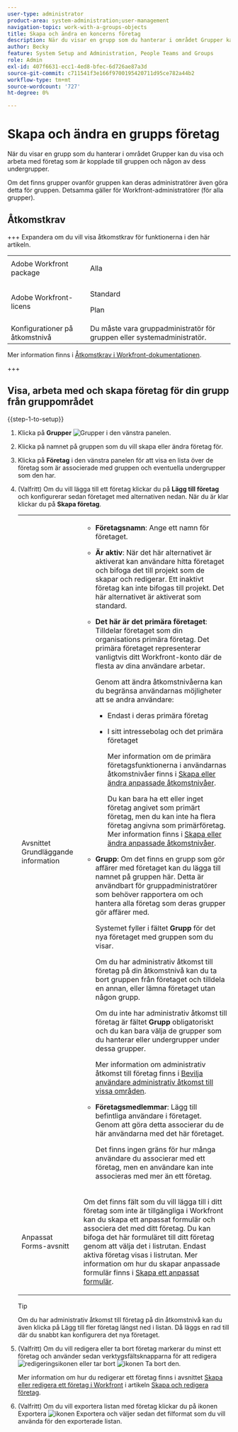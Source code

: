 ```yaml
---
user-type: administrator
product-area: system-administration;user-management
navigation-topic: work-with-a-groups-objects
title: Skapa och ändra en koncerns företag
description: När du visar en grupp som du hanterar i området Grupper kan du visa och arbeta med företag som är kopplade till gruppen och någon av dess undergrupper.
author: Becky
feature: System Setup and Administration, People Teams and Groups
role: Admin
exl-id: 407f6631-ecc1-4ed8-bfec-6d726ae87a3d
source-git-commit: c711541f3e166f9700195420711d95ce782a44b2
workflow-type: tm+mt
source-wordcount: '727'
ht-degree: 0%

---
```


# Skapa och ändra en grupps företag

När du visar en grupp som du hanterar i området Grupper kan du visa och arbeta med företag som är kopplade till gruppen och någon av dess undergrupper.

Om det finns grupper ovanför gruppen kan deras administratörer även göra detta för gruppen. Detsamma gäller för Workfront-administratörer (för alla grupper).

## Åtkomstkrav

+++ Expandera om du vill visa åtkomstkrav för funktionerna i den här artikeln.

<table style="table-layout:auto"> 
 <col> 
 <col> 
 <tbody> 
  <tr> 
   <td>Adobe Workfront package</td> 
   <td><p>Alla</p></td> 
  </tr> 
  <tr> 
   <td>Adobe Workfront-licens</td> 
   <td><p>Standard</p>
       <p>Plan</p></td>
  </tr>
  <tr> 
   <td>Konfigurationer på åtkomstnivå</td> 
   <td>Du måste vara gruppadministratör för gruppen eller systemadministratör.</td>
  </tr>
 </tbody> 
</table>

Mer information finns i [Åtkomstkrav i Workfront-dokumentationen](/help/quicksilver/administration-and-setup/add-users/access-levels-and-object-permissions/access-level-requirements-in-documentation.md).

+++

## Visa, arbeta med och skapa företag för din grupp från gruppområdet

{{step-1-to-setup}}

1. Klicka på **Grupper** ![Grupper](assets/groups-icon.png) i den vänstra panelen.

1. Klicka på namnet på gruppen som du vill skapa eller ändra företag för.
1. Klicka på **Företag** i den vänstra panelen för att visa en lista över de företag som är associerade med gruppen och eventuella undergrupper som den har.
1. (Valfritt) Om du vill lägga till ett företag klickar du på **Lägg till företag** och konfigurerar sedan företaget med alternativen nedan. När du är klar klickar du på **Skapa företag**.

   <table style="table-layout:auto"> 
    <col> 
    <col> 
    <tbody> 
     <tr> 
      <td role="rowheader">Avsnittet Grundläggande information</td> 
      <td> 
       <ul> 
        <li> <p><b>Företagsnamn</b>: Ange ett namn för företaget.</p> </li> 
        <li> <p><b>Är aktiv</b>: När det här alternativet är aktiverat kan användare hitta företaget och bifoga det till projekt som de skapar och redigerar. Ett inaktivt företag kan inte bifogas till projekt. Det här alternativet är aktiverat som standard.</p> </li> 
        <li> <p><b>Det här är det primära företaget</b>: Tilldelar företaget som din organisations primära företag. Det primära företaget representerar vanligtvis ditt Workfront-konto där de flesta av dina användare arbetar.</p> <p>Genom att ändra åtkomstnivåerna kan du begränsa användarnas möjligheter att se andra användare:</p> 
         <ul> 
          <li>Endast i deras primära företag</li> 
          <li> <p>I sitt intressebolag och det primära företaget</p> <p>Mer information om de primära företagsfunktionerna i användarnas åtkomstnivåer finns i <a href="../../../administration-and-setup/add-users/configure-and-grant-access/create-modify-access-levels.md" class="MCXref xref" data-mc-variable-override="">Skapa eller ändra anpassade åtkomstnivåer</a>.</p> <p>Du kan bara ha ett eller inget företag angivet som primärt företag, men du kan inte ha flera företag angivna som primärföretag. Mer information finns i <a href="../../../administration-and-setup/add-users/configure-and-grant-access/create-modify-access-levels.md" class="MCXref xref" data-mc-variable-override="">Skapa eller ändra anpassade åtkomstnivåer</a>.</p> </li> 
         </ul> </li> 
        <li> <p><b>Grupp</b>: Om det finns en grupp som gör affärer med företaget kan du lägga till namnet på gruppen här. Detta är användbart för gruppadministratörer som behöver rapportera om och hantera alla företag som deras grupper gör affärer med.</p> <p data-mc-conditions="SnippetConditions-wf-groups.groups">Systemet fyller i fältet <strong>Grupp</strong> för det nya företaget med gruppen som du visar.</p> <p data-mc-conditions="SnippetConditions-wf-groups.groups">Om du har administrativ åtkomst till företag på din åtkomstnivå kan du ta bort gruppen från företaget och tilldela en annan, eller lämna företaget utan någon grupp.</p> <p data-mc-conditions="SnippetConditions-wf-groups.groups">Om du inte har administrativ åtkomst till företag är fältet <strong>Grupp</strong> obligatoriskt och du kan bara välja de grupper som du hanterar eller undergrupper under dessa grupper.</p> <p data-mc-conditions="SnippetConditions-wf-groups.groups">Mer information om administrativ åtkomst till företag finns i <a href="../../../administration-and-setup/add-users/configure-and-grant-access/grant-users-admin-access-certain-areas.md" class="MCXref xref" data-mc-variable-override="">Bevilja användare administrativ åtkomst till vissa områden</a>.</p> </li> 
        <li> <p><b>Företagsmedlemmar</b>: Lägg till befintliga användare i företaget. Genom att göra detta associerar du de här användarna med det här företaget.</p> <p>Det finns ingen gräns för hur många användare du associerar med ett företag, men en användare kan inte associeras med mer än ett företag.</p> </li> 
       </ul> </td> 
     </tr>
     <tr> 
      <td role="rowheader">Anpassat Forms-avsnitt</td> 
      <td> <p>Om det finns fält som du vill lägga till i ditt företag som inte är tillgängliga i Workfront kan du skapa ett anpassat formulär och associera det med ditt företag. Du kan bifoga det här formuläret till ditt företag genom att välja det i listrutan. Endast aktiva företag visas i listrutan. Mer information om hur du skapar anpassade formulär finns i <a href="/help/quicksilver/administration-and-setup/customize-workfront/create-manage-custom-forms/form-designer/design-a-form/design-a-form.md">Skapa ett anpassat formulär</a>. </p> </td> 
     </tr> 
    </tbody> 
   </table>

   >[!TIP]
   >
   >Om du har administrativ åtkomst till företag på din åtkomstnivå kan du även klicka på Lägg till fler företag längst ned i listan. Då läggs en rad till där du snabbt kan konfigurera det nya företaget.

1. (Valfritt) Om du vill redigera eller ta bort företag markerar du minst ett företag och använder sedan verktygsfältsknapparna för att redigera ![redigeringsikonen](assets/edit-icon.png) eller tar bort ![ikonen Ta bort](assets/delete.png) den.

   Mer information om hur du redigerar ett företag finns i avsnittet [Skapa eller redigera ett företag i Workfront](../../../administration-and-setup/set-up-workfront/organizational-setup/create-and-edit-companies.md#adding-a-company-to-workfront) i artikeln [Skapa och redigera företag](../../../administration-and-setup/set-up-workfront/organizational-setup/create-and-edit-companies.md).

1. (Valfritt) Om du vill exportera listan med företag klickar du på ikonen Exportera ![ikonen Exportera](assets/export.png) och väljer sedan det filformat som du vill använda för den exporterade listan.
